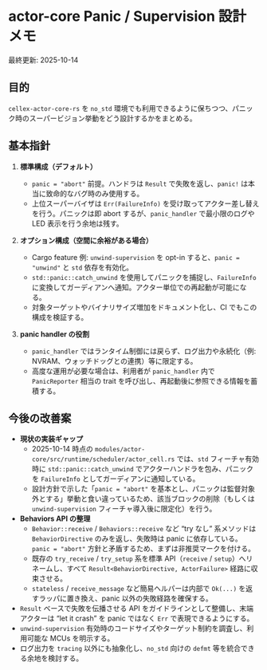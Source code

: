 # actor-core Panic / Supervision 設計メモ

最終更新: 2025-10-14

## 目的

`cellex-actor-core-rs` を `no_std` 環境でも利用できるように保ちつつ、パニック時のスーパービジョン挙動をどう設計するかをまとめる。

## 基本指針

1. **標準構成（デフォルト）**
   - `panic = "abort"` 前提。ハンドラは `Result` で失敗を返し、`panic!` は本当に致命的なバグ時のみ使用する。
   - 上位スーパーバイザは `Err(FailureInfo)` を受け取ってアクター差し替えを行う。パニックは即 abort するが、`panic_handler` で最小限のログや LED 表示を行う余地は残す。

2. **オプション構成（空間に余裕がある場合）**
   - Cargo feature 例: `unwind-supervision` を opt-in すると、`panic = "unwind"` と `std` 依存を有効化。
   - `std::panic::catch_unwind` を使用してパニックを捕捉し、`FailureInfo` に変換してガーディアンへ通知。アクター単位での再起動が可能になる。
   - 対象ターゲットやバイナリサイズ増加をドキュメント化し、CI でもこの構成を検証する。

3. **panic handler の役割**
   - `panic_handler` ではランタイム制御には戻らず、ログ出力や永続化（例: NVRAM、ウォッチドッグとの連携）等に限定する。
   - 高度な運用が必要な場合は、利用者が `panic_handler` 内で `PanicReporter` 相当の trait を呼び出し、再起動後に参照できる情報を蓄積する。

## 今後の改善案

- **現状の実装ギャップ**
  - 2025-10-14 時点の `modules/actor-core/src/runtime/scheduler/actor_cell.rs` では、`std` フィーチャ有効時に `std::panic::catch_unwind` でアクターハンドラを包み、パニックを `FailureInfo` としてガーディアンに通知している。
  - 設計方針で示した「`panic = "abort"` を基本とし、パニックは監督対象外とする」挙動と食い違っているため、該当ブロックの削除（もしくは `unwind-supervision` フィーチャ導入後に限定化）を行う。
- **Behaviors API の整理**
  - `Behavior::receive` / `Behaviors::receive` など “try なし” 系メソッドは `BehaviorDirective` のみを返し、失敗時は panic に依存している。`panic = "abort"` 方針と矛盾するため、まずは非推奨マークを付ける。
  - 既存の `try_receive` / `try_setup` 系を標準 API（`receive` / `setup`）へリネームし、すべて `Result<BehaviorDirective, ActorFailure>` 経路に収束させる。
  - `stateless` / `receive_message` など簡易ヘルパーは内部で `Ok(...)` を返すラッパに置き換え、panic 以外の失敗経路を確保する。
- `Result` ベースで失敗を伝播させる API をガイドラインとして整備し、末端アクターは “let it crash” を panic ではなく `Err` で表現できるようにする。
- `unwind-supervision` 有効時のコードサイズやターゲット制約を調査し、利用可能な MCUs を明示する。
- ログ出力を `tracing` 以外にも抽象化し、`no_std` 向けの `defmt` 等を統合できる余地を検討する。

